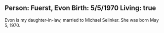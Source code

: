 Person: Fuerst, Evon
Birth: 5/5/1970
Living: true
---
Evon is my daughter-in-law, married to Michael Selinker. She was born May 5, 1970.
